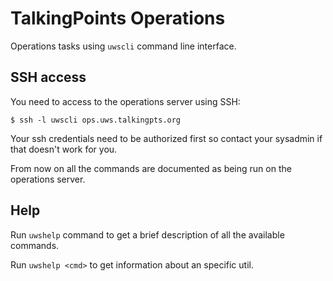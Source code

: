 # TalkingPoints Operations

Operations tasks using `uwscli` command line interface.

## SSH access

You need to access to the operations server using SSH:

    $ ssh -l uwscli ops.uws.talkingpts.org

Your ssh credentials need to be authorized first so contact your sysadmin if
that doesn't work for you.

From now on all the commands are documented as being run on the operations server.

## Help

Run `uwshelp` command to get a brief description of all the available commands.

Run `uwshelp <cmd>` to get information about an specific util.
